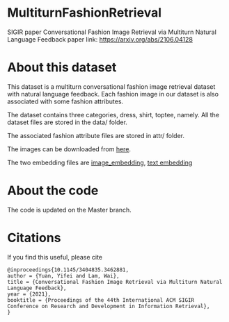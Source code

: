 # MultiturnFashionRetrieval
SIGIR paper Conversational Fashion Image Retrieval via Multiturn Natural Language Feedback
paper link: https://arxiv.org/abs/2106.04128

# About this dataset
This dataset is a multiturn conversational fashion image retrieval dataset with natural language feedback. Each fashion image in our dataset is also associated with some fashion attributes.

The dataset contains three categories, dress, shirt, toptee, namely. All the dataset files are stored in the data/ folder.

The associated fashion attribute files are stored in attr/ folder.

The images can be downloaded from [here](https://drive.google.com/file/d/1pivWpO3_vpMLhySmQc9w53i9Tp0ib1lg/view?usp=sharing).

The two embedding files are [image_embedding](https://drive.google.com/file/d/1iHc-XUFTGcgt3udw8iEM0CialEtj2pt8/view?usp=sharing), [text embedding](https://drive.google.com/file/d/19mhuZMQgVprLkEuTu5cBN5meukuGFnjb/view?usp=sharing)
# About the code
The code is updated on the Master branch.

# Citations
If you find this useful, please cite
```
@inproceedings{10.1145/3404835.3462881,
author = {Yuan, Yifei and Lam, Wai},
title = {Conversational Fashion Image Retrieval via Multiturn Natural Language Feedback},
year = {2021},
booktitle = {Proceedings of the 44th International ACM SIGIR Conference on Research and Development in Information Retrieval},
}
```




